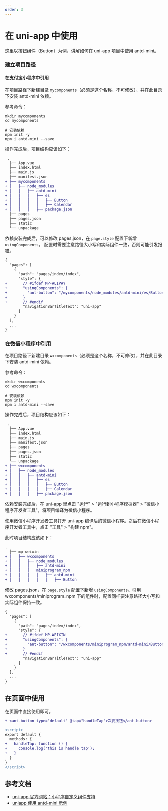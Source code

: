 ```yaml
---
order: 3
---
```


# 在 uni-app 中使用

这里以按钮组件（Button）为例，讲解如何在 uni-app 项目中使用 antd-mini。

### 建立项目路径

#### 在支付宝小程序中引用

在项目路径下新建目录 `mycomponents`（必须是这个名称，不可修改），并在此目录下安装 antd-mini 依赖。

参考命令：

```shell
mkdir mycomponents
cd mycomponents

# 安装依赖
npm init -y
npm i antd-mini --save
```

操作完成后，项目结构应该如下：

```diff
 .
  ├── App.vue
  ├── index.html
  ├── main.js
  ├── manifest.json
+ ├── mycomponents
+ │   ├── node_modules
+ │   │   ├── antd-mini
+ │   │   │   ├── es
+ │   │   │   │   ├── Button
+ │   │   │   │   ├── Calendar
+ │   │   │   ├── package.json
  ├── pages
  ├── pages.json
  ├── static
  └── unpackage
```

依赖安装完成后，可以修改 pages.json，在 `page.style` 配置下新增 `usingComponents`。
配置时需要注意路径大小写和实际组件一致，否则可能引发报错。

```diff
{
  "pages": [
    {
      "path": "pages/index/index",
      "style": {
+       // #ifdef MP-ALIPAY
+       "usingComponents": {
+         "ant-button": "/mycomponents/node_modules/antd-mini/es/Button/index"
+       }
+       // #endif
        "navigationBarTitleText": "uni-app"
      }
    }
  ],
  ...
}
```

### 在微信小程序中引用

在项目路径下新建目录 `wxcomponents`（必须是这个名称，不可修改），并在此目录下安装 antd-mini 依赖。

参考命令：

```shell
mkdir wxcomponents
cd wxcomponents

# 安装依赖
npm init -y
npm i antd-mini --save
```

操作完成后，项目结构应该如下：

```diff
 .
  ├── App.vue
  ├── index.html
  ├── main.js
  ├── manifest.json
  ├── pages
  ├── pages.json
  ├── static
  └── unpackage
+ ├── wxcomponents
+ │   ├── node_modules
+ │   │   ├── antd-mini
+ │   │   │   ├── es
+ │   │   │   │   ├── Button
+ │   │   │   │   ├── Calendar
+ │   │   │   ├── package.json
```

依赖安装完成后，在 uni-app 里点击 "运行" > "运行到小程序模拟器" > "微信小程序开发者工具"，将项目编译为微信小程序。

使用微信小程序开发者工具打开 uni-app 编译后的微信小程序。之后在微信小程序开发者工具中，点击 "工具" > "构建 npm"。

此时项目结构应该如下：

```diff
.
  ├── mp-weixin
+ │   ├── wxcomponents
+ │   │   ├── node_modules
+ │   │   │   ├── antd-mini
+ │   │   │   miniprogram_npm
+ │   │   │   │   ├── antd-mini
+ │   │   │   │   │   ├── Button
```

修改 pages.json，在 `page.style` 配置下新增 `usingComponents`。引用 wxcomponents/miniprogram_npm 下的组件时，配置同样要注意路径大小写和实际组件保持一致。

```diff
{
  "pages": [
    {
      "path": "pages/index/index",
      "style": {
+       // #ifdef MP-WEIXIN
+       "usingComponents": {
+         "ant-button": "/wxcomponents/miniprogram_npm/antd-mini/Button/index"
+       }
+       // #endif
        "navigationBarTitleText": "uni-app"
      }
    }
  ],
  ...
}
```

## 在页面中使用

在页面中直接使用即可。

```diff
+ <ant-button type="default" @tap="handleTap">次要按钮</ant-button>
```

```diff
<script>
export default {
  methods: {
+   handleTap: function () {
+     console.log('this is handle tap');
+   }
  }
}
</script>
```

## 参考文档

- [uni-app 官方网站：小程序自定义组件支持](https://zh.uniapp.dcloud.io/tutorial/miniprogram-subject.html)
- [uniapp 使用 antd-mini 示例](https://github.com/DiamondYuan/antd-mini-uniapp)
